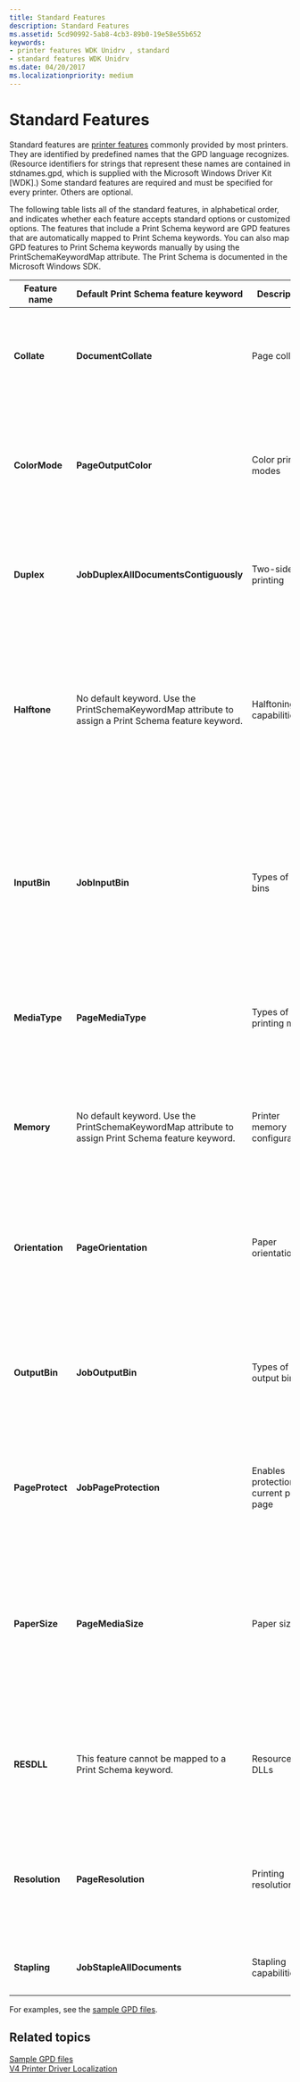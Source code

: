 ```yaml
---
title: Standard Features
description: Standard Features
ms.assetid: 5cd90992-5ab8-4cb3-89b0-19e58e55b652
keywords:
- printer features WDK Unidrv , standard
- standard features WDK Unidrv
ms.date: 04/20/2017
ms.localizationpriority: medium
---
```


# Standard Features





Standard features are [printer features](printer-features.md) commonly provided by most printers. They are identified by predefined names that the GPD language recognizes. (Resource identifiers for strings that represent these names are contained in stdnames.gpd, which is supplied with the Microsoft Windows Driver Kit \[WDK\].) Some standard features are required and must be specified for every printer. Others are optional.

The following table lists all of the standard features, in alphabetical order, and indicates whether each feature accepts standard options or customized options. The features that include a Print Schema keyword are GPD features that are automatically mapped to Print Schema keywords. You can also map GPD features to Print Schema keywords manually by using the PrintSchemaKeywordMap attribute. The Print Schema is documented in the Microsoft Windows SDK.

<table>
<colgroup>
<col width="20%" />
<col width="20%" />
<col width="20%" />
<col width="20%" />
<col width="20%" />
</colgroup>
<thead>
<tr class="header">
<th>Feature name</th>
<th>Default Print Schema feature keyword</th>
<th>Description</th>
<th>Standard options</th>
<th>Comments</th>
</tr>
</thead>
<tbody>
<tr class="odd">
<td><p><strong>Collate</strong></p></td>
<td><p><strong>DocumentCollate</strong></p></td>
<td><p>Page collation</p></td>
<td><p>See <a href="standard-options.md" data-raw-source="[Standard Options](standard-options.md)">Standard Options</a>.</p>
<p>Customized options are not allowed.</p></td>
<td><p>Optional. If not specified, Unidrv does not support page collation.</p></td>
</tr>
<tr class="even">
<td><p><strong>ColorMode</strong></p></td>
<td><p><strong>PageOutputColor</strong></p></td>
<td><p>Color printing modes</p></td>
<td><p>None. All options are customized. Also see <a href="option-attributes-for-the-colormode-feature.md" data-raw-source="[Option Attributes for the ColorMode Feature](option-attributes-for-the-colormode-feature.md)">Option Attributes for the ColorMode Feature</a>.</p></td>
<td><p>Optional. If not specified, Unidrv renders images in single-plane, 1-bit-per-pixel format.</p></td>
</tr>
<tr class="odd">
<td><p><strong>Duplex</strong></p></td>
<td><p><strong>JobDuplexAllDocumentsContiguously</strong></p></td>
<td><p>Two-sided printing</p></td>
<td><p>See <a href="standard-options.md" data-raw-source="[Standard Options](standard-options.md)">Standard Options</a>.</p>
<p>Customized options are not allowed.</p></td>
<td><p>Optional. If not specified, Unidrv performs only single-sided printing.</p></td>
</tr>
<tr class="even">
<td><p><strong>Halftone</strong></p></td>
<td><p>No default keyword. Use the PrintSchemaKeywordMap attribute to assign a Print Schema feature keyword.</p></td>
<td><p>Halftoning capabilities</p></td>
<td><p>See <a href="standard-options.md" data-raw-source="[Standard Options](standard-options.md)">Standard Options</a>.</p>
<p>Customized options are allowed.</p>
<p>Also see <a href="option-attributes-for-the-halftone-feature.md" data-raw-source="[Option Attributes for the Halftone Feature](option-attributes-for-the-halftone-feature.md)">Option Attributes for the Halftone Feature</a>.</p></td>
<td><p>Optional. If not specified, Unidrv selects a GDI-supported halftoning method.</p>
<p>Also see <a href="halftoning-with-unidrv.md" data-raw-source="[Halftoning with Unidrv](halftoning-with-unidrv.md)">Halftoning with Unidrv</a>.</p></td>
</tr>
<tr class="odd">
<td><p><strong>InputBin</strong></p></td>
<td><p><strong>JobInputBin</strong></p></td>
<td><p>Types of input bins</p></td>
<td><p>See <a href="standard-options.md" data-raw-source="[Standard Options](standard-options.md)">Standard Options</a>.</p>
<p>Customized options are allowed.</p>
<p>Also see <a href="option-attributes-for-the-inputbin-feature.md" data-raw-source="[Option Attributes for the InputBin Feature](option-attributes-for-the-inputbin-feature.md)">Option Attributes for the InputBin Feature</a>.</p></td>
<td><p>Required.</p>
<p>Customized input bin names must be 24 characters or less.</p></td>
</tr>
<tr class="even">
<td><p><strong>MediaType</strong></p></td>
<td><p><strong>PageMediaType</strong></p></td>
<td><p>Types of printing media</p></td>
<td><p>See <a href="standard-options.md" data-raw-source="[Standard Options](standard-options.md)">Standard Options</a>.</p>
<p>Customized options are allowed.</p></td>
<td><p>Optional. If not specified, the printer's default medium is always used.</p></td>
</tr>
<tr class="odd">
<td><p><strong>Memory</strong></p></td>
<td><p>No default keyword. Use the PrintSchemaKeywordMap attribute to assign Print Schema feature keyword.</p></td>
<td><p>Printer memory configurations</p></td>
<td><p>All options are customized. Also see <a href="option-attributes-for-the-memory-feature.md" data-raw-source="[Option Attributes for the Memory Feature](option-attributes-for-the-memory-feature.md)">Option Attributes for the Memory Feature</a>.</p></td>
<td><p>Optional. If specified, Unidrv attempts to keep track of memory usage.</p>
<p>Default *FeatureType value is PRINTER_PROPERTY.</p></td>
</tr>
<tr class="even">
<td><p><strong>Orientation</strong></p></td>
<td><p><strong>PageOrientation</strong></p></td>
<td><p>Paper orientations</p></td>
<td><p>See <a href="standard-options.md" data-raw-source="[Standard Options](standard-options.md)">Standard Options</a>.</p>
<p>Customized options are not allowed.</p></td>
<td><p>Optional. If not specified, the default orientation is PORTRAIT.</p>
<p>For Windows 7, the <strong>MxdcGetPDEVAdjustment</strong> function has new parameters for landscape rotation. For more information, see <a href="https://docs.microsoft.com/windows-hardware/drivers/ddi/mxdc/nf-mxdc-mxdcgetpdevadjustment" data-raw-source="[&lt;strong&gt;MxdcXDCGetPDEVAdjustment&lt;/strong&gt;](https://docs.microsoft.com/windows-hardware/drivers/ddi/mxdc/nf-mxdc-mxdcgetpdevadjustment)"><strong>MxdcXDCGetPDEVAdjustment</strong></a>.</p></td>
</tr>
<tr class="odd">
<td><p><strong>OutputBin</strong></p></td>
<td><p><strong>JobOutputBin</strong></p></td>
<td><p>Types of output bins</p></td>
<td><p>None. All options are customized.</p>
<p>Also see <a href="option-attributes-for-the-outputbin-feature.md" data-raw-source="[Option Attributes for the OutputBin Feature](option-attributes-for-the-outputbin-feature.md)">Option Attributes for the OutputBin Feature</a>.</p></td>
<td><p>Optional. If not specified, Unidrv does not attempt to select an output bin.</p></td>
</tr>
<tr class="even">
<td><p><strong>PageProtect</strong></p></td>
<td><p><strong>JobPageProtection</strong></p></td>
<td><p>Enables protection of current print page</p></td>
<td><p>See <a href="standard-options.md" data-raw-source="[Standard Options](standard-options.md)">Standard Options</a>.</p>
<p>Customized options are not allowed.</p></td>
<td><p>Optional. If not specified, the default value is OFF. Unidrv only enables page protection if enough printer memory is available. Default *FeatureType value is PRINTER_PROPERTY. Also see *PageProtectMem.</p></td>
</tr>
<tr class="odd">
<td><p><strong>PaperSize</strong></p></td>
<td><p><strong>PageMediaSize</strong></p></td>
<td><p>Paper sizes</p></td>
<td><p>See <a href="standard-options.md" data-raw-source="[Standard Options](standard-options.md)">Standard Options</a>.</p>
<p>Customized options are allowed.</p>
<p>Also see <a href="option-attributes-for-the-papersize-feature.md" data-raw-source="[Option Attributes for the PaperSize Feature](option-attributes-for-the-papersize-feature.md)">Option Attributes for the PaperSize Feature</a>.</p></td>
<td><p>Required. At least one option must be specified. The CUSTOMSIZE option allows printer users to specify a paper size.</p></td>
</tr>
<tr class="even">
<td><p><strong>RESDLL</strong></p></td>
<td><p>This feature cannot be mapped to a Print Schema keyword.</p></td>
<td><p>Resource DLLs</p></td>
<td><p>All options are customized.</p>
<p>See <a href="using-resource-dlls-in-a-minidriver.md" data-raw-source="[Using Resource DLLs in a Minidriver](using-resource-dlls-in-a-minidriver.md)">Using Resource DLLs in a Minidriver</a>.</p></td>
<td><p>Optional. Also see *ResourceDLL.</p></td>
</tr>
<tr class="odd">
<td><p><strong>Resolution</strong></p></td>
<td><p><strong>PageResolution</strong></p></td>
<td><p>Printing resolutions</p></td>
<td><p>All options are customized. Also see <a href="option-attributes-for-the-resolution-feature.md" data-raw-source="[Option Attributes for the Resolution Feature](option-attributes-for-the-resolution-feature.md)">Option Attributes for the Resolution Feature</a>.</p></td>
<td><p>Required. At least one option must be specified.</p></td>
</tr>
<tr class="even">
<td><p><strong>Stapling</strong></p></td>
<td><p><strong>JobStapleAllDocuments</strong></p></td>
<td><p>Stapling capabilities</p></td>
<td><p>All options are customized.</p></td>
<td><p>Optional. If specified, Directory Services indicates the printer supports stapling.</p></td>
</tr>
</tbody>
</table>

 

For examples, see the [sample GPD files](sample-gpd-files.md).

## Related topics
[Sample GPD files](sample-gpd-files.md)  
[V4 Printer Driver Localization](v4-driver-localization.md)  



